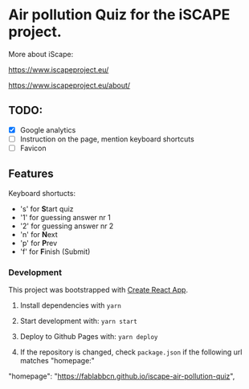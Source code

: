 # Air pollution Quiz for the iSCAPE project.

More about iScape:

https://www.iscapeproject.eu/

https://www.iscapeproject.eu/about/


## TODO:
- [x] Google analytics
- [ ] Instruction on the page, mention keyboard shortcuts
- [ ] Favicon

## Features
Keyboard shortucts:
* 's' for **S**tart quiz
* '1' for guessing answer nr 1
* '2' for guessing answer nr 2
* 'n' for **N**ext
* 'p' for **P**rev
* 'f' for **F**inish (Submit)


### Development

This project was bootstrapped with [Create React App](https://github.com/facebookincubator/create-react-app).

1. Install dependencies with
  `yarn`

2. Start development with:
  `yarn start`

3. Deploy to Github Pages with:
  `yarn deploy`

4. If the repository is changed, check `package.json` if the following url matches "homepage:"

  "homepage": "https://fablabbcn.github.io/iscape-air-pollution-quiz",
